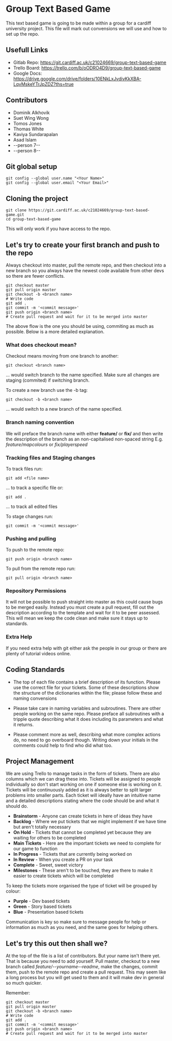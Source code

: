 # Group Text Based Game

This text based game is going to be made within a group for a cardiff university project. This file will mark out convensions we will use and how to set up the repo.

## Usefull Links

- Gitlab Repo: https://git.cardiff.ac.uk/c21024669/group-text-based-game
- Trello Board: https://trello.com/b/oODRO4D9/group-text-based-game
- Google Docs: https://drive.google.com/drive/folders/10ENkLxJvdivKkXBA-LqvMskeYTrJpZDZ?ths=true

## Contributors

- Dominik Alkhovik
- Suet Wing Wong
- Tomos Jones
- Thomas White
- Kaviya Sundarapalan
- Asad Islam
- --person 7--
- --person 8--

## Git global setup

```
git config --global user.name "<Your Name>"
git config --global user.email "<Your Email>"
```

## Cloning the project

```
git clone https://git.cardiff.ac.uk/c21024669/group-text-based-game.git
cd group-text-based-game
```

This will only work if you have access to the repo.

## Let's try to create your first branch and push to the repo

Always checkout into master, pull the remote repo, and then checkout into a new branch so you always have the newest code available from other devs so there are fewer conflicts.

```
git checkout master
git pull origin master
git checkout -b <branch name>
# Write code
git add .
git commit -m '<commit message>'
git push origin <branch name>
# Create pull request and wait for it to be merged into master
```

The above flow is the one you should be using, commiting as much as possible. Below is a more detailed explanation.

### What does checkout mean?

Checkout means moving from one branch to another:

```
git checkout <branch name>
```

... would switch branch to the name specified.
Make sure all changes are staging (commited) if switching branch.

To create a new branch use the -b tag:

```
git checkout -b <branch name>
```

... would switch to a new branch of the name specified.

### Branch naming convention

We will preface the branch name with either **feature/** or **fix/** and then write the description of the branch as an non-capitalised non-spaced string
E.g. _feature/mapcolours_ or _fix/playerspeed_

### Tracking files and Staging changes

To track files run:

```
git add <file name>
```

... to track a specific file
or:

```
git add .
```

... to track all edited files

To stage changes run:

```
git commit -m '<commit message>'
```

### Pushing and pulling

To push to the remote repo:

```
git push origin <branch name>
```

To pull from the remote repo run:

```
git pull origin <branch name>
```

### Repository Permissions

It will not be possible to push straight into master as this could cause bugs to be merged easily. Instead you must create a pull request, fill out the description according to the template and wait for it to be peer assessed. This will mean we keep the code clean and make sure it stays up to standards.

### Extra Help

If you need extra help with git either ask the people in our group or there are plenty of tutorial videos online.

## Coding Standards

- The top of each file contains a brief description of its function. Please use the correct file for your tickets.
  Some of these descriptions show the structure of the dictionaries within the file; please follow these and naming convensions

- Please take care in naming variables and subroutines. There are other people working on the same repo. Please preface all subroutines with a tripple quote describing what it does including its parameters and what it returns.

- Please comment more as well, describing what more complex actions do, no need to go overboard though. Writing down your initials in the comments could help to find who did what too.

## Project Management

We are using Trello to manage tasks in the form of tickets. There are also columns which we can drag these into.
Tickets will be assigned to people individually so don't start working on one if someone else is working on it.
Tickets will be continuously added as it is always better to split larger problems into smaller parts. Each ticket will ideally have an intuitive name and a detailed descriptions stating where the code should be and what it should do.

- **Brainstorm** - Anyone can create tickets in here of ideas they have
- **Backlog** - Where we put tickets that we might implement if we have time but aren't totally necessary
- **On Hold** - Tickets that cannot be completed yet because they are waiting for others to be completed
- **Main Tickets** - Here are the important tickets we need to complete for our game to function
- **In Progress** - Tickets that are currently being worked on
- **In Review** - When you create a PR on your task
- **Complete** - Sweet, sweet victory
- **Milestones** - These aren't to be touched, they are there to make it easier to create tickets which will be completed

To keep the tickets more organised the type of ticket will be grouped by colour:

- **Purple** - Dev based tickets
- **Green** - Story based tickets
- **Blue** - Presentation based tickets

Communication is key so make sure to message people for help or information as much as you need, and the same goes for helping others.

## Let's try this out then shall we?

At the top of the file is a list of contributors. But your name isn't there yet. That is because you need to add yourself. Pull master, checkout to a new branch called _feature/--yourname--readme_, make the changes, commit them, push to the remote repo and create a pull request. This may seem like a long process but you will get used to them and it will make dev in general so much quicker.

Remember:

```
git checkout master
git pull origin master
git checkout -b <branch name>
# Write code
git add .
git commit -m '<commit message>'
git push origin <branch name>
# Create pull request and wait for it to be merged into master
```
